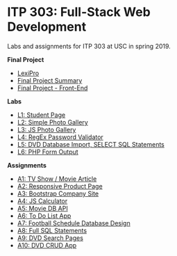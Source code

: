 # ITP 303: Full-Stack Web Development
Labs and assignments for ITP 303 at USC in spring 2019.

**Final Project**
* [LexiPro](https://github.com/mattvanniekerk/itp303/tree/master/final)
* [Final Project Summary](https://github.com/mattvanniekerk/itp303/tree/master/final/Final%20Project%20Summary.pdf)
* [Final Project - Front-End](https://github.com/mattvanniekerk/itp303/tree/master/final/front-end)

**Labs**
* [L1: Student Page](https://github.com/mattvanniekerk/itp303/tree/master/labs/lab1)
* [L2: Simple Photo Gallery](https://github.com/mattvanniekerk/itp303/tree/master/labs/lab2)
* [L3: JS Photo Gallery](https://github.com/mattvanniekerk/itp303/tree/master/labs/lab3)
* [L4: RegEx Password Validator](https://github.com/mattvanniekerk/itp303/tree/master/labs/lab4)
* [L5: DVD Database Import, SELECT SQL Statements](https://github.com/mattvanniekerk/itp303/tree/master/labs/lab5)
* [L6: PHP Form Output](https://github.com/mattvanniekerk/itp303/tree/master/labs/lab6)

**Assignments**
* [A1: TV Show / Movie Article](https://github.com/mattvanniekerk/itp303/tree/master/assignments/assignment01)
* [A2: Responsive Product Page](https://github.com/mattvanniekerk/itp303/tree/master/assignments/assignment02)
* [A3: Bootstrap Company Site](https://github.com/mattvanniekerk/itp303/tree/master/assignments/assignment03)
* [A4: JS Calculator](https://github.com/mattvanniekerk/itp303/tree/master/assignments/assignment04)
* [A5: Movie DB API](https://github.com/mattvanniekerk/itp303/tree/master/assignments/assignment05)
* [A6: To Do List App](https://github.com/mattvanniekerk/itp303/tree/master/assignments/assignment06)
* [A7: Football Schedule Database Design](https://github.com/mattvanniekerk/itp303/tree/master/assignments/assignment07)
* [A8: Full SQL Statements](https://github.com/mattvanniekerk/itp303/tree/master/assignments/assignment08)
* [A9: DVD Search Pages](https://github.com/mattvanniekerk/itp303/tree/master/assignments/assignment09)
* [A10: DVD CRUD App](https://github.com/mattvanniekerk/itp303/tree/master/assignments/assignment10)
